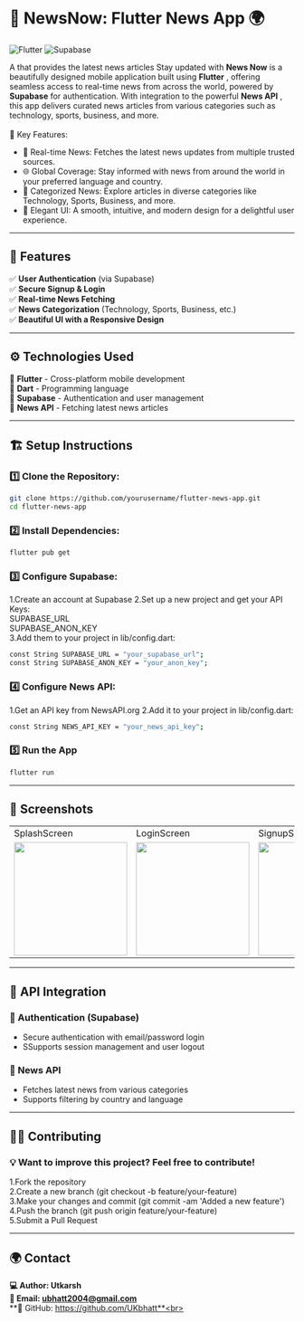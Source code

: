 # 📱 NewsNow: Flutter News App  🌍
![Flutter](https://img.shields.io/badge/Flutter-%2302569B.svg?style=for-the-badge&logo=Flutter&logoColor=white)
![Supabase](https://img.shields.io/badge/Supabase-%233ECF8E.svg?style=for-the-badge&logo=Supabase&logoColor=white)

A  that provides the latest news articles
Stay updated with **News Now** is a beautifully designed mobile application built using **Flutter** , offering seamless access to real-time news from across the world, powered by **Supabase** for authentication. With integration to the powerful **News API** , this app delivers curated news articles from various categories such as technology, sports, business, and more.<br>
<br>
🔹 Key Features:
- 🚀 Real-time News: Fetches the latest news updates from multiple trusted sources.
- 🌐 Global Coverage: Stay informed with news from around the world in your preferred language and country.
- 🎯 Categorized News: Explore articles in diverse categories like Technology, Sports, Business, and more.
- 📱 Elegant UI: A smooth, intuitive, and modern design for a delightful user experience.

---

## 📑 Features

✅ **User Authentication** (via Supabase)  
✅ **Secure Signup & Login**  
✅ **Real-time News Fetching**  
✅ **News Categorization** (Technology, Sports, Business, etc.)  
✅ **Beautiful UI with a Responsive Design**  

---

## ⚙️ Technologies Used

🔹 **Flutter** - Cross-platform mobile development  
🔹 **Dart** - Programming language  
🔹 **Supabase** - Authentication and user management  
🔹 **News API** - Fetching latest news articles  

---

## 🏗️ Setup Instructions

### 1️⃣ Clone the Repository:
```sh
git clone https://github.com/yourusername/flutter-news-app.git
cd flutter-news-app
```
### 2️⃣ Install Dependencies:
```sh
flutter pub get
```
### 3️⃣ Configure Supabase:
1.Create an account at Supabase
2.Set up a new project and get your API Keys:<br/>
  SUPABASE_URL<br/>
  SUPABASE_ANON_KEY<br/>
3.Add them to your project in lib/config.dart:
```sh
const String SUPABASE_URL = "your_supabase_url";
const String SUPABASE_ANON_KEY = "your_anon_key";
```
### 4️⃣ Configure News API:
1.Get an API key from NewsAPI.org
2.Add it to your project in lib/config.dart: 
```sh
const String NEWS_API_KEY = "your_news_api_key";
```
### 5️⃣ Run the App
```sh
flutter run
```
---
## 📸 Screenshots
<table>
  <tr>
    <td>SplashScreen</td>
    <td>LoginScreen</td>
    <td>SignupScreen</td>
    <td>HomeScreen</td>
    <td>CategoriesSection</td>
  </tr>
  <tr>
    <td><img src="https://github.com/user-attachments/assets/16501179-5d9b-4ddb-9c01-e5cd19d5ee68" width="200"></td>
    <td><img src="https://github.com/user-attachments/assets/4e75f23c-8b6d-4cba-9d10-141bde2ebd69" width="200"></td>
    <td><img src="https://github.com/user-attachments/assets/909483e2-6525-4023-ba00-6c14d1a7b2cb" width="200"></td>
    <td><img src="https://github.com/user-attachments/assets/df5c92f2-4a0b-4fbb-96fc-f55a6a5d3ba2" width="200"></td>
    <td><img src="https://github.com/user-attachments/assets/59fd131c-622c-4387-a896-926644de200d" width="200"></td>
  </tr>
</table>

---

## 🔧 API Integration
### 🔑 Authentication (Supabase)
- Secure authentication with email/password login
- SSupports session management and user logout

### 📰 News API
- Fetches latest news from various categories
- Supports filtering by country and language

---

## 👨‍💻 Contributing
### 💡 Want to improve this project? Feel free to contribute!<br>
1.Fork the repository<br>
2.Create a new branch (git checkout -b feature/your-feature)<br>
3.Make your changes and commit (git commit -am 'Added a new feature')<br>
4.Push the branch (git push origin feature/your-feature)<br>
5.Submit a Pull Request<br> 

---

## 🌍 Contact
**💻 Author: Utkarsh**<br>
**📧 Email: ubhatt2004@gmail.com**<br>
**🐙 GitHub: https://github.com/UKbhatt**<br>

